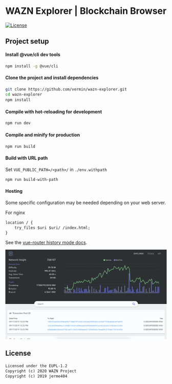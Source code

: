 WAZN Explorer | Blockchain Browser
======================

[![License](https://img.shields.io/badge/license-EUPL--1.2-red)](https://opensource.org/licenses/EUPL-1.2)

## Project setup

#### Install @vue/cli dev tools

```bash
npm install -g @vue/cli
```

#### Clone the project and install dependencies

```bash
git clone https://github.com/vermin/wazn-explorer.git
cd wazn-explorer
npm install
```

#### Compile with hot-reloading for development

```bash
npm run dev
```

#### Compile and minify for production

```bash
npm run build
```

#### Build with URL path

Set `VUE_PUBLIC_PATH=/<path>/` in `./env.withpath`

```bash
npm run build-with-path
```

#### Hosting
Some specific configuration may be needed depending on your web server.

For nginx
```nginx
location / {
    try_files $uri $uri/ /index.html;
}
```

See the [vue-router history mode docs](https://router.vuejs.org/guide/essentials/history-mode.html#example-server-configurations).

![explorer screenshot](docs/img/explorer-screenshot.png)


## License
```
Licensed under the EUPL-1.2
Copyright (c) 2020 WAZN Project  
Copyright (c) 2019 jerme404
```
